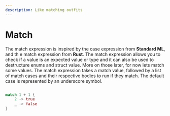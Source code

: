 ```yaml
---
description: Like matching outfits
---
```


# Match

The match expression is inspired by the case expression from **Standard ML**, and th e match expression from **Rust**. The match expression allows you to check if a value is an expected value or type and it can also be used to destructure enums and struct value. More on those later, for now lets match some values. The match expression takes a match value, followed by a list of match cases and their respective bodies to run if they match. The default case is represented by an underscore symbol.

```rust

match 1 + 1 {
    2 -> true
    _ -> false
}
```

